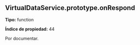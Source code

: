 ## VirtualDataService.prototype.onRespond

**Tipo:** function

**Índice de propiedad:** 44

Por documentar.



